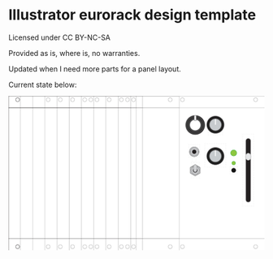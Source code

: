 # Illustrator eurorack design template

Licensed under CC BY-NC-SA

Provided as is, where is, no warranties.

Updated when I need more parts for a panel layout.


Current state below:

![image](/eurorack_vector_template.jpg)

